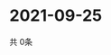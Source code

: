# 2021-09-25
  共 0条

  <!-- BEGIN -->
  <!-- 最后更新时间Sat Sep 25 2021 12:06:09 GMT+0000 (Coordinated Universal Time) -->
  
  <!-- END -->
  
  